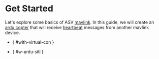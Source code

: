 # Get Started

Let's explore some basics of ASV [mavlink](https://mavlink.io/en/).
In this guide, we will create an [ardu copter](https://ardupilot.org/copter/index.html) 
that will receive [heartbeat](https://mavlink.io/en/messages/common.html#HEARTBEAT) messages from another mavlink device.

* [](With-Virtual-Connection.md) { #with-virtual-con }

* [](With-Ardu-SITL.md) { #w-ardu-sitl }